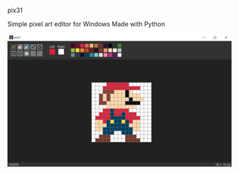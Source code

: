 pix31

Simple pixel art editor for Windows
Made with Python

![Alt text](readme_screenshot.png?raw=true "Screenshot")

